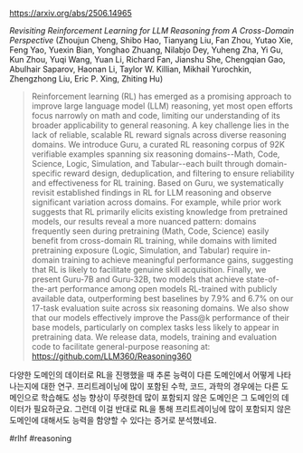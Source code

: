 https://arxiv.org/abs/2506.14965

*Revisiting Reinforcement Learning for LLM Reasoning from A Cross-Domain Perspective* (Zhoujun Cheng, Shibo Hao, Tianyang Liu, Fan Zhou, Yutao Xie, Feng Yao, Yuexin Bian, Yonghao Zhuang, Nilabjo Dey, Yuheng Zha, Yi Gu, Kun Zhou, Yuqi Wang, Yuan Li, Richard Fan, Jianshu She, Chengqian Gao, Abulhair Saparov, Haonan Li, Taylor W. Killian, Mikhail Yurochkin, Zhengzhong Liu, Eric P. Xing, Zhiting Hu)

> Reinforcement learning (RL) has emerged as a promising approach to improve large language model (LLM) reasoning, yet most open efforts focus narrowly on math and code, limiting our understanding of its broader applicability to general reasoning. A key challenge lies in the lack of reliable, scalable RL reward signals across diverse reasoning domains. We introduce Guru, a curated RL reasoning corpus of 92K verifiable examples spanning six reasoning domains--Math, Code, Science, Logic, Simulation, and Tabular--each built through domain-specific reward design, deduplication, and filtering to ensure reliability and effectiveness for RL training. Based on Guru, we systematically revisit established findings in RL for LLM reasoning and observe significant variation across domains. For example, while prior work suggests that RL primarily elicits existing knowledge from pretrained models, our results reveal a more nuanced pattern: domains frequently seen during pretraining (Math, Code, Science) easily benefit from cross-domain RL training, while domains with limited pretraining exposure (Logic, Simulation, and Tabular) require in-domain training to achieve meaningful performance gains, suggesting that RL is likely to facilitate genuine skill acquisition. Finally, we present Guru-7B and Guru-32B, two models that achieve state-of-the-art performance among open models RL-trained with publicly available data, outperforming best baselines by 7.9% and 6.7% on our 17-task evaluation suite across six reasoning domains. We also show that our models effectively improve the Pass@k performance of their base models, particularly on complex tasks less likely to appear in pretraining data. We release data, models, training and evaluation code to facilitate general-purpose reasoning at: https://github.com/LLM360/Reasoning360

다양한 도메인의 데이터로 RL을 진행했을 때 추론 능력이 다른 도메인에서 어떻게 나타나는지에 대한 연구. 프리트레이닝에 많이 포함된 수학, 코드, 과학의 경우에는 다른 도메인으로 학습해도 성능 향상이 뚜렷한데 많이 포함되지 않은 도메인은 그 도메인의 데이터가 필요하군요. 그런데 이걸 반대로 RL을 통해 프리트레이닝에 많이 포함되지 않은 도메인에 대해서도 능력을 함양할 수 있다는 증거로 분석했네요.

#rlhf #reasoning 